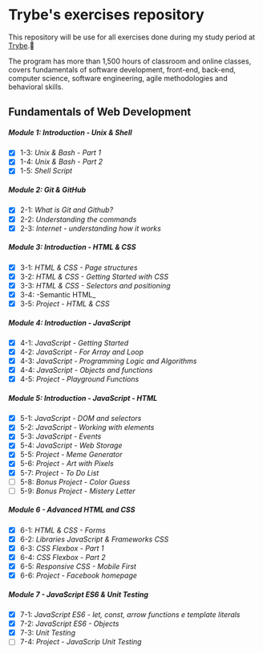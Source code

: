 # Trybe's exercises repository

This repository will be use for all exercises done during my study period at [Trybe](https://www.betrybe.com/).:rocket:

The program has more than 1,500 hours of classroom and online classes, covers fundamentals of software development, front-end, back-end, computer science, software engineering, agile methodologies and behavioral skills.

## Fundamentals of Web Development

##### Module 1: Introduction - Unix & Shell

- [x] 1-3: _Unix & Bash - Part 1_
- [x] 1-4: _Unix & Bash - Part 2_
- [x] 1-5: _Shell Script_

##### Module 2: Git & GitHub

- [x] 2-1: _What is Git and Github?_
- [x] 2-2: _Understanding the commands_
- [x] 2-3: _Internet - understanding how it works_

##### Module 3: Introduction - HTML & CSS

 - [x] 3-1: _HTML & CSS - Page structures_
 - [x] 3-2: _HTML & CSS - Getting Started with CSS_
 - [x] 3-3: _HTML & CSS - Selectors and positioning_
 - [x] 3-4: -Semantic HTML_
 - [x] 3-5: _Project - HTML & CSS_

##### Module 4: Introduction - JavaScript

 - [x] 4-1: _JavaScript - Getting Started_
 - [x] 4-2: _JavaScript - For Array and Loop_
 - [x] 4-3: _JavaScript - Programming Logic and Algorithms_
 - [x] 4-4: _JavaScript - Objects and functions_
 - [x] 4-5: _Project - Playground Functions_

##### Module 5: Introduction - JavaScript - HTML

- [x] 5-1: _JavaScript - DOM and selectors_
- [x] 5-2: _JavaScript - Working with elements_
- [x] 5-3: _JavaScript - Events_
- [x] 5-4: _JavaScript - Web Storage_
- [x] 5-5: _Project - Meme Generator_
- [x] 5-6: _Project - Art with Pixels_
- [x] 5-7: _Project - To Do List_
- [ ]  5-8: _Bonus Project - Color Guess_
- [ ] 5-9: _Bonus Project - Mistery Letter_

##### Module 6 - Advanced HTML and CSS

- [x] 6-1: _HTML & CSS - Forms_
- [x] 6-2: _Libraries JavaScript & Frameworks CSS_
- [x] 6-3: _CSS Flexbox - Part 1_
- [x] 6-4: _CSS Flexbox - Part 2_
- [x] 6-5: _Responsive CSS - Mobile First_
- [x] 6-6: _Project - Facebook homepage_

##### Module 7 - JavaScript ES6 & Unit Testing 

- [x] 7-1: _JavaScript ES6 - let, const, arrow functions e template literals_
- [x] 7-2: _JavaScript ES6 - Objects_
- [x] 7-3: _Unit Testing_
- [ ] 7-4: _Project - JavaScrip Unit Testing_
